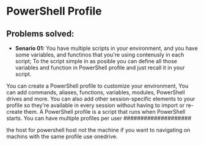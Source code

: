 # PowerShell Profile


## Problems solved:
  - **Senario 01:** You have multiple scripts in your environment, and you have some variables, and functinos that you're using contenusly in each script; To the script simple in as posible you can define all those variables and function in PowerShell profile and just recall it in your script.


You can create a PowerShell profile to customize your environment, You can add commands, aliases, functions, variables, modules, PowerShell drives and more. You can also add other session-specific elements to your profile so they're available in every session without having to import or re-create them. A PowerShell profile is a script that runs when PowerShell starts. You can have multiple profiles per user ####################

the host for powershell host not the machine if you want to navigating on machins with the same profile use onedrive.